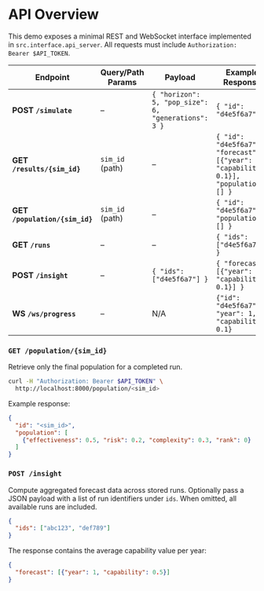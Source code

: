 # API Overview

This demo exposes a minimal REST and WebSocket interface implemented in `src.interface.api_server`. All requests must include `Authorization: Bearer $API_TOKEN`.

| Endpoint | Query/Path Params | Payload | Example Response |
|---------|------------------|---------|-----------------|
| **POST `/simulate`** | – | `{ "horizon": 5, "pop_size": 6, "generations": 3 }` | `{ "id": "d4e5f6a7" }` |
| **GET `/results/{sim_id}`** | `sim_id` (path) | – | `{ "id": "d4e5f6a7", "forecast": [{"year": 1, "capability": 0.1}], "population": [] }` |
| **GET `/population/{sim_id}`** | `sim_id` (path) | – | `{ "id": "d4e5f6a7", "population": [] }` |
| **GET `/runs`** | – | – | `{ "ids": ["d4e5f6a7"] }` |
| **POST `/insight`** | – | `{ "ids": ["d4e5f6a7"] }` | `{ "forecast": [{"year": 1, "capability": 0.1}] }` |
| **WS `/ws/progress`** | – | N/A | `{"id": "d4e5f6a7", "year": 1, "capability": 0.1}` |

### `GET /population/{sim_id}`

Retrieve only the final population for a completed run.

```bash
curl -H "Authorization: Bearer $API_TOKEN" \
  http://localhost:8000/population/<sim_id>
```

Example response:

```json
{
  "id": "<sim_id>",
  "population": [
    {"effectiveness": 0.5, "risk": 0.2, "complexity": 0.3, "rank": 0}
  ]
}
```

### `POST /insight`

Compute aggregated forecast data across stored runs. Optionally pass a JSON
payload with a list of run identifiers under `ids`. When omitted, all available
runs are included.

```json
{
  "ids": ["abc123", "def789"]
}
```

The response contains the average capability value per year:

```json
{
  "forecast": [{"year": 1, "capability": 0.5}]
}
```

